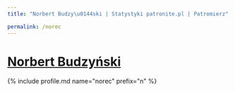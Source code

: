 ```yaml
---
title: "Norbert Budzy\u0144ski | Statystyki patronite.pl | Patromierz"

permalink: /norec
---
```


# [Norbert Budzyński](https://patronite.pl/norec)

{% include profile.md name="norec" prefix="n" %}
